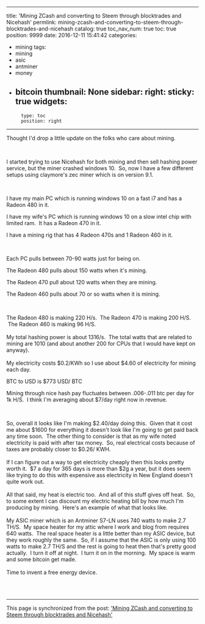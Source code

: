 
---
title: 'Mining ZCash and converting to Steem through blocktrades and Nicehash'
permlink: mining-zcash-and-converting-to-steem-through-blocktrades-and-nicehash
catalog: true
toc_nav_num: true
toc: true
position: 9999
date: 2016-12-11 15:41:42
categories:
- mining
tags:
- mining
- asic
- antminer
- money
- bitcoin
thumbnail: None
sidebar:
    right:
        sticky: true
widgets:
    -
        type: toc
        position: right
---


<html>
<p>Thought I'd drop a little update on the folks who care about mining.</p>
<p><br></p>
<p>I started trying to use Nicehash for both mining and then sell hashing power service, but the miner crashed windows 10. &nbsp;So, now I have a few different setups using claymore's zec miner which is on version 9.1.</p>
<p><br></p>
<p>I have my main PC which is running windows 10 on a fast i7 and has a Radeon 480 in it.</p>
<p>I have my wife's PC which is running windows 10 on a slow intel chip with limited ram. &nbsp;It has a Radeon 470 in it.</p>
<p>I have a mining rig that has 4 Radeon 470s and 1 Radeon 460 in it.</p>
<p><br></p>
<p>Each PC pulls between 70-90 watts just for being on.</p>
<p>The Radeon 480 pulls about 150 watts when it's mining.</p>
<p>The Radeon 470 pull about 120 watts when they are mining.</p>
<p>The Radeon 460 pulls about 70 or so watts when it is mining.</p>
<p><br></p>
<p>The Radeon 480 is making 220 H/s. &nbsp;The Radeon 470 is making 200 H/S. &nbsp;The Radeon 460 is making 96 H/S.<br>
<br>
My total hashing power is about 1316/s. &nbsp;The total watts that are related to mining are 1010 (and about another 200 for CPUs that I would have kept on anyway).<br>
<br>
My electricity costs $0.2/KWh so I use about $4.60 of electricity for mining each day.</p>
<p>BTC to USD is $773 USD/ BTC</p>
<p>Mining through nice hash pay fluctuates between .006-.011 btc per day for 1k H/S. &nbsp;I think I'm averaging about $7/day right now in revenue. &nbsp;</p>
<p><br></p>
<p>So, overall it looks like I'm making $2.40/day doing this. &nbsp;Given that it cost me about $1600 for everything it doesn't look like I'm going to get paid back any time soon. &nbsp;The other thing to consider is that as my wife noted electricity is paid with after tax money. &nbsp;So, real electrical costs because of taxes are probably closer to $0.26/ KWH. &nbsp;<br>
<br>
If I can figure out a way to get electricity cheaply then this looks pretty worth it. &nbsp;$7 a day for 365 days is more than $2g a year, but it does seem like trying to do this with expensive ass electricity in New England doesn't quite work out.<br>
<br>
All that said, my heat is electric too. &nbsp;And all of this stuff gives off heat. &nbsp;So, to some extent I can discount my electric heating bill by how much I'm producing by mining. &nbsp;Here's an example of what that looks like.<br>
<br>
My ASIC miner which is an Antminer S7-LN uses 740 watts to make 2.7 TH/S. &nbsp;My space heater for my attic where I work and blog from requires 640 watts. &nbsp;The real space heater is a little better than my ASIC device, but they work roughly the same. &nbsp;So, if I assume that the ASIC is only using 100 watts to make 2.7 TH/S and the rest is going to heat then that's pretty good actually. &nbsp;I turn it off at night. &nbsp;I turn it on in the morning. &nbsp;My space is warm and some bitcoin get made.<br>
<br>
Time to invent a free energy device.<br>
<br>
</p>
<p>&nbsp;<br>
</p>
</html>

- - -

This page is synchronized from the post: ['Mining ZCash and converting to Steem through blocktrades and Nicehash'](https://steemit.com/@aggroed/mining-zcash-and-converting-to-steem-through-blocktrades-and-nicehash)
